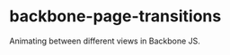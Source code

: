 backbone-page-transitions
=========================

Animating between different views in Backbone JS.
